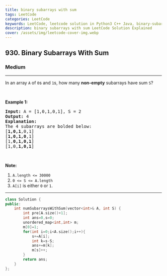 ```yaml
---
title: binary subarrays with sum
tags: LeetCode
categories: LeetCode
keywords: LeetCode, leetcode solution in Python3 C++ Java, binary-subarrays-with-sum solution
description: binary subarrays with sum LeetCode Solution Explained
cover: /assets/img/leetcode-cover-img.webp
---
```





<h2>930. Binary Subarrays With Sum</h2><h3>Medium</h3><hr><div><p>In an array <code>A</code> of <code>0</code>s and <code>1</code>s, how many <strong>non-empty</strong> subarrays have sum <code>S</code>?</p>

<p>&nbsp;</p>

<p><strong>Example 1:</strong></p>

<pre><strong>Input: </strong>A = <span id="example-input-1-1">[1,0,1,0,1]</span>, S = <span id="example-input-1-2">2</span>
<strong>Output: </strong><span id="example-output-1">4</span>
<strong>Explanation: </strong>
The 4 subarrays are bolded below:
[<strong>1,0,1</strong>,0,1]
[<strong>1,0,1,0</strong>,1]
[1,<strong>0,1,0,1</strong>]
[1,0,<strong>1,0,1</strong>]
</pre>

<p>&nbsp;</p>

<p><strong>Note:</strong></p>

<ol>
	<li><code>A.length &lt;= 30000</code></li>
	<li><code>0 &lt;= S &lt;= A.length</code></li>
	<li><code>A[i]</code>&nbsp;is either <code>0</code>&nbsp;or <code>1</code>.</li>
</ol></div>

---




```cpp
class Solution {
public:
    int numSubarraysWithSum(vector<int>& A, int S) {
        int pre[A.size()+1];
        int ans=0,s=0;
        unordered_map<int,int> m;
        m[0]=1;
        for(int i=0;i<A.size();i++){
            s+=A[i];
            int k=s-S;
            ans+=m[k];
            m[s]++;
        }
        return ans;
    }
};
```
